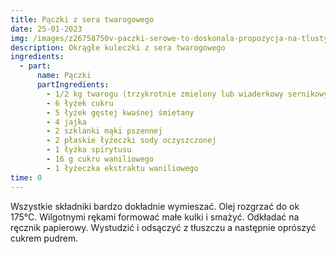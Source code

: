 ```yaml
---
title: Pączki z sera twarogowego
date: 25-01-2023
img: /images/z26758750v-paczki-serowe-to-doskonala-propozycja-na-tlusty-cz.jpg
description: Okrągłe kuleczki z sera twarogowego
ingredients:
  - part:
      name: Pączki
      partIngredients:
        - 1﻿/2 kg twarogu (trzykrotnie zmielony lub wiaderkowy sernikowy)
        - 6 łyżek cukru
        - 5 łyżek gęstej kwaśnej śmietany
        - 4 jajka
        - 2 szklanki mąki pszennej
        - 2 płaskie łyżeczki sody oczyszczonej
        - 1 łyżka spirytusu
        - 16 g cukru waniliowego
        - 1 łyżeczka ekstraktu waniliowego
time: 0
---
```

W﻿szystkie składniki bardzo dokładnie wymieszać. Olej rozgrzać do ok 175°C. Wilgotnymi rękami formować małe kulki i smażyć. Odkładać na ręcznik papierowy. Wystudzić i odsączyć z tłuszczu a następnie oprószyć cukrem pudrem.
